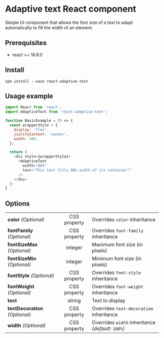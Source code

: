 # Adaptive text React component

Simple UI component that allows the font size of a text to adapt automatically to fill the width of an element.

## Prerequisites

- react >= 16.8.0

## Install

`npm install --save react-adaptive-text`

## Usage example

```js
import React from 'react';
import AdaptiveText from 'react-adaptive-text';

function BasicExample = () => {
  const wrapperStyle = {
    display: 'flex',
    justifyContent: 'center',
    width: 500,
  };

  return (
    <div style={wrapperStyle}>
      <AdaptiveText
        width="80%"
        text="This text fills 80% width of its container!"
      />
    </div>
  );
}
```

## Options

||||
|-|:-:|-|
|**color** *(Optional)*|CSS property|Overrides `color` inheritance|
|**fontFamily** *(Optional)*|CSS property|Overrides `font-family` inheritance|
|**fontSizeMax** *(Optional)*|integer|Maximum font size (in pixels)|
|**fontSizeMin** *(Optional)*|integer|Minimum font size (in pixels)|
|**fontStyle** *(Optional)*|CSS property|Overrides `font-style` inheritance|
|**fontWeight** *(Optional)*|CSS property|Overrides `font-weight` inheritance|
|**text**|string|Text to display|
|**textDecoration** *(Optional)*|CSS property|Overrides `text-decoration` inheritance|
|**width** *(Optional)*|CSS property|Overrides `width` inheritance *(default: `100%`)*|


